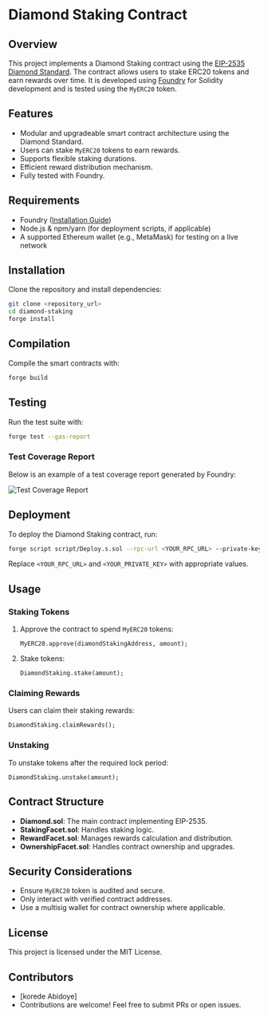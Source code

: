 # Diamond Staking Contract

## Overview
This project implements a Diamond Staking contract using the [EIP-2535 Diamond Standard](https://eips.ethereum.org/EIPS/eip-2535). The contract allows users to stake ERC20 tokens and earn rewards over time. It is developed using [Foundry](https://book.getfoundry.sh/) for Solidity development and is tested using the `MyERC20` token.

## Features
- Modular and upgradeable smart contract architecture using the Diamond Standard.
- Users can stake `MyERC20` tokens to earn rewards.
- Supports flexible staking durations.
- Efficient reward distribution mechanism.
- Fully tested with Foundry.

## Requirements
- Foundry ([Installation Guide](https://book.getfoundry.sh/getting-started/installation))
- Node.js & npm/yarn (for deployment scripts, if applicable)
- A supported Ethereum wallet (e.g., MetaMask) for testing on a live network

## Installation
Clone the repository and install dependencies:

```sh
git clone <repository_url>
cd diamond-staking
forge install
```

## Compilation
Compile the smart contracts with:
```sh
forge build
```

## Testing
Run the test suite with:
```sh
forge test --gas-report
```

### Test Coverage Report
Below is an example of a test coverage report generated by Foundry:

![Test Coverage Report](./test-results/coverage.png)

## Deployment
To deploy the Diamond Staking contract, run:
```sh
forge script script/Deploy.s.sol --rpc-url <YOUR_RPC_URL> --private-key <YOUR_PRIVATE_KEY> --broadcast
```
Replace `<YOUR_RPC_URL>` and `<YOUR_PRIVATE_KEY>` with appropriate values.

## Usage
### Staking Tokens
1. Approve the contract to spend `MyERC20` tokens:
   ```solidity
   MyERC20.approve(diamondStakingAddress, amount);
   ```
2. Stake tokens:
   ```solidity
   DiamondStaking.stake(amount);
   ```

### Claiming Rewards
Users can claim their staking rewards:
```solidity
DiamondStaking.claimRewards();
```

### Unstaking
To unstake tokens after the required lock period:
```solidity
DiamondStaking.unstake(amount);
```

## Contract Structure
- **Diamond.sol**: The main contract implementing EIP-2535.
- **StakingFacet.sol**: Handles staking logic.
- **RewardFacet.sol**: Manages rewards calculation and distribution.
- **OwnershipFacet.sol**: Handles contract ownership and upgrades.

## Security Considerations
- Ensure `MyERC20` token is audited and secure.
- Only interact with verified contract addresses.
- Use a multisig wallet for contract ownership where applicable.

## License
This project is licensed under the MIT License.

## Contributors
- [korede Abidoye]
- Contributions are welcome! Feel free to submit PRs or open issues.

